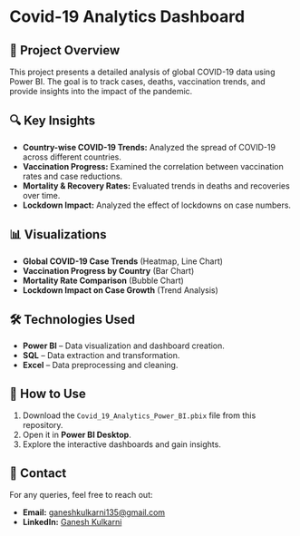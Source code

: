 # Covid-19 Analytics Dashboard

## 📌 Project Overview
This project presents a detailed analysis of global COVID-19 data using Power BI. The goal is to track cases, deaths, vaccination trends, and provide insights into the impact of the pandemic.

## 🔍 Key Insights
- **Country-wise COVID-19 Trends:** Analyzed the spread of COVID-19 across different countries.
- **Vaccination Progress:** Examined the correlation between vaccination rates and case reductions.
- **Mortality & Recovery Rates:** Evaluated trends in deaths and recoveries over time.
- **Lockdown Impact:** Analyzed the effect of lockdowns on case numbers.

## 📊 Visualizations
- **Global COVID-19 Case Trends** (Heatmap, Line Chart)
- **Vaccination Progress by Country** (Bar Chart)
- **Mortality Rate Comparison** (Bubble Chart)
- **Lockdown Impact on Case Growth** (Trend Analysis)

## 🛠️ Technologies Used
- **Power BI** – Data visualization and dashboard creation.
- **SQL** – Data extraction and transformation.
- **Excel** – Data preprocessing and cleaning.

## 📂 How to Use
1. Download the `Covid_19_Analytics_Power_BI.pbix` file from this repository.
2. Open it in **Power BI Desktop**.
3. Explore the interactive dashboards and gain insights.

## 📧 Contact
For any queries, feel free to reach out:
- **Email:** ganeshkulkarni135@gmail.com
- **LinkedIn:** [Ganesh Kulkarni](https://www.linkedin.com/in/ganesh-kulkarni-ab81a4224/)


